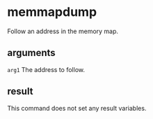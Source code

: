 # memmapdump

Follow an address in the memory map.

## arguments

`arg1` The address to follow.

## result

This command does not set any result variables.
